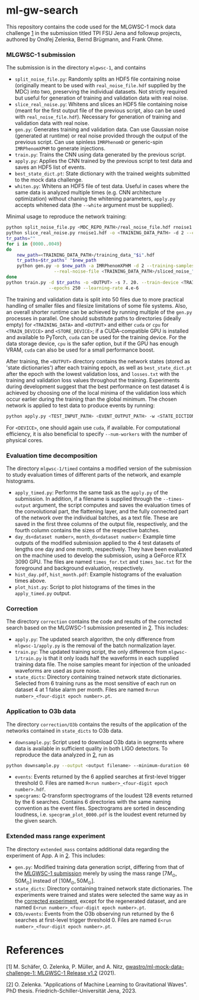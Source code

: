 # ml-gw-search

This repository contains the code used for the MLGWSC-1 mock data challenge [1](#references) in the submission titled TPI FSU Jena and followup projects, authored by Ondřej Zelenka, Bernd Brügmann, and Frank Ohme.

### MLGWSC-1 submission

The submission is in the directory `mlgwsc-1`, and contains
* `split_noise_file.py`: Randomly splits an HDF5 file containing noise (originally meant to be used with `real_noise_file.hdf` supplied by the MDC) into two, preserving the individual datasets. Not strictly required but useful for generation of training and validation data with real noise.
* `slice_real_noise.py`: Whitens and slices an HDF5 file containing noise (meant for the first output file of the previous script, also can be used with `real_noise_file.hdf`). Necessary for generation of training and validation data with real noise.
* `gen.py`: Generates training and validation data. Can use Gaussian noise (generated at runtime) or real noise provided through the output of the previous script. Can use spinless `IMRPhenomD` or generic-spin `IMRPhenomXPHM` to generate injections.
* `train.py`: Trains the CNN using data generated by the previous script.
* `apply.py`: Applies the CNN trained by the previous script to test data and saves an HDF5 list of events.
* `best_state_dict.pt`: State dictionary with the trained weights submitted to the mock data challenge.
* `whiten.py`: Whitens an HDF5 file of test data. Useful in cases where the same data is analyzed multiple times (e.g. CNN architecture optimization) without chaning the whitening parameters, `apply.py` accepts whitened data (the `--white` argument must be supplied).

Minimal usage to reproduce the network training:
``` bash
python split_noise_file.py <MDC_REPO_PATH>/real_noise_file.hdf rnoise1.hdf rnoise2.hdf
python slice_real_noise.py rnoise1.hdf -o <TRAINING_DATA_PATH> -d 2 --chunk-size 24000
tr_paths=""
for i in {0000..0049}
do
    new_path=<TRAINING_DATA_PATH>/training_data_"$i".hdf 
    tr_paths=$tr_paths" "$new_path
    python gen.py -o $new_path -a IMRPhenomXPHM -d 2 --training-samples 10000 10000 --validation-samples 2000 2000 \
                  --real-noise-file <TRAINING_DATA_PATH>/sliced_noise_"$i".hdf
done
python train.py -d $tr_paths -o <OUTPUT> -s 7. 20. --train-device <TRAIN_DEVICE> --store-device <STORE_DEVICE> \
                --epochs 250 --learning-rate 4.e-6
```
The training and validation data is split into 50 files due to more practical handling of smaller files and filesize limitations of some file systems. Also, an overall shorter runtime can be achieved by running multiple of the `gen.py` processes in parallel. One should substitute paths to directories (ideally empty) for `<TRAINING_DATA>` and `<OUTPUT>` and either `cuda` or `cpu` for `<TRAIN_DEVICE>` and `<STORE_DEVICE>`; if a CUDA-compatible GPU is installed and available to PyTorch, `cuda` can be used for the training device. For the data storage device, `cpu` is the safer option, but if the GPU has enough VRAM, `cuda` can also be used for a small performance boost.

After training, the `<OUTPUT>` directory contains the network states (stored as 'state dictionaries') after each training epoch, as well as `best_state_dict.pt` after the epoch with the lowest validation loss, and `losses.txt` with the training and validation loss values throughout the training. Experiments during development suggest that the best performance on test dataset 4 is achieved by choosing one of the local minima of the validation loss which occur earlier during the training than the global minimum. The chosen network is applied to test data to produce events by running:
``` bash    
python apply.py <TEST_INPUT_PATH> <EVENT_OUTPUT_PATH> -w <STATE_DICTIONARY> --device <DEVICE>
```
For `<DEVICE>`, one should again use `cuda`, if available. For computational efficiency, it is also beneficial to specify `--num-workers` with the number of physical cores.

### Evaluation time decomposition

The directory `mlgwsc-1/timed` contains a modified version of the submission to study evaluation times of different parts of the network, and example histograms.
* `apply_timed.py`: Performs the same task as the `apply.py` of the submission. In addition, if a filename is supplied through the `--times-output` argument, the script computes and saves the evaluation times of the convolutional part, the flattening layer, and the fully connected part of the network over the individual batches, as a text file. These are saved in the first three columns of the output file, respectively, and the fourth column contains the sizes of the respective batches.
* `day_ds<dataset number>`, `month_ds<dataset number>`: Example time outputs of the modified submission applied to the 4 test datasets of lengths one day and one month, respectively. They have been evaluated on the machine used to develop the submission, using a GeForce RTX 3090 GPU. The files are named `times_for.txt` and `times_bac.txt` for the foreground and background evaluation, respectively.
* `hist_day.pdf`, `hist_month.pdf`: Example histograms of the evaluation times above.
* `plot_hist.py`: Script to plot histograms of the times in the `apply_timed.py` output.

### Correction

The directory `correction` contains the code and results of the corrected search based on the MLGWSC-1 submission presented in [2](#references). This includes:
* `apply.py`: The updated search algorithm, the only difference from `mlgwsc-1/apply.py` is the removal of the batch normalization layer.
* `train.py`: The updated training script, the only difference from `mlgwsc-1/train.py` is that it only loads half the waveforms in each supplied training data file. The noise samples meant for injection of the unloaded waveforms are used as pure noise.
* `state_dicts`: Directory containing trained network state dictionaries. Selected from 6 training runs as the most sensitive of each run on dataset 4 at 1 false alarm per month. Files are named `R<run number>_<four-digit epoch number>.pt`.

### Application to O3b data

The directory `correction/O3b` contains the results of the application of the networks contained in `state_dicts` to O3b data.
* `downsample.py`: Script used to download O3b data in segments where data is available in sufficient quality in both LIGO detectors. To reproduce the data analyzed in [2](#references), run as
``` bash
python downsample.py --output <output filename> --minimum-duration 60
```
* `events`: Events returned by the 6 applied searches at first-level trigger threshold 0. Files are named `R<run number>_<four-digit epoch number>.hdf`.
* `specgrams`: Q-transform spectrograms of the loudest 128 events returned by the 6 searches. Contains 6 directories with the same naming convention as the event files. Spectrograms are sorted in descending loudness, i.e. `specgram_plot_0000.pdf` is the loudest event returned by the given search.

### Extended mass range experiment

The directory `extended_mass` contains additional data regarding the experiment of App. A in [2](#references). This includes:
* `gen.py`: Modified training data generation script, differing from that of the [MLGWSC-1 submission](#mlgwsc-1-submission) merely by using the mass range $\left[7M_\odot, 50M_\odot\right]$ instead of $\left[10M_\odot, 50M_\odot\right]$.
* `state_dicts`: Directory containing trained network state dictionaries. The experiments were trained and states were selected the same way as in the [corrected experiment](#correction), except for the regenerated dataset, and are named `E<run number>_<four-digit epoch number>.pt`.
* `O3b/events`: Events from the O3b observing run returned by the 6 searches at first-level trigger threshold 0. Files are named `E<run number>_<four-digit epoch number>.pt`.

# References

[1] M. Schäfer, O. Zelenka, P. Müller, and A. Nitz, [gwastro/ml-mock-data-challenge-1: MLGWSC-1 Release v1.2](https://github.com/gwastro/ml-mock-data-challenge-1) (2021).

[2] O. Zelenka. "Applications of Machine Learning to Gravitational Waves". PhD thesis. Friedrich-Schiller-Universität Jena, 2023.
